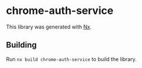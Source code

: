 # chrome-auth-service

This library was generated with [Nx](https://nx.dev).

## Building

Run `nx build chrome-auth-service` to build the library.
